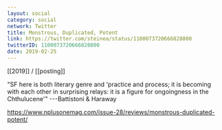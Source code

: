 ```yaml
---
layout: social
category: social
network: Twitter
title: Monstrous, Duplicated, Potent
link: https://twitter.com/steinea/status/1100073720666828800
twitterID: 1100073720666828800
date: 2019-02-25
---
```


[[2019]] / [[posting]]

"SF here is both literary genre and 'practice and process; it is becoming with each other in surprising relays: it is a figure for ongoingness in the Chthulucene'" ---Battistoni & Haraway

<https://www.nplusonemag.com/issue-28/reviews/monstrous-duplicated-potent/>
